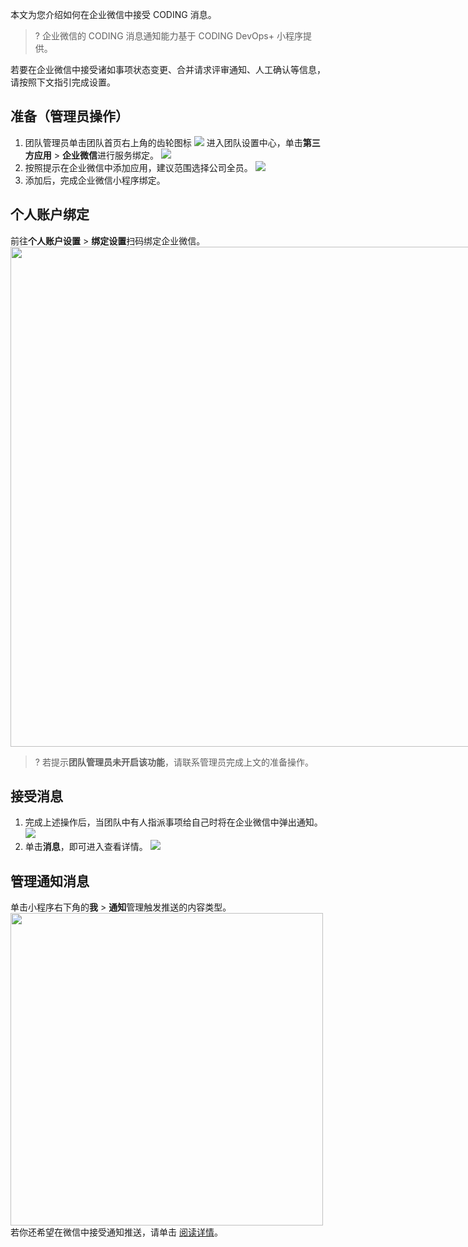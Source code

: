 本文为您介绍如何在企业微信中接受 CODING 消息。
>? 企业微信的 CODING 消息通知能力基于 CODING DevOps+ 小程序提供。

若要在企业微信中接受诸如事项状态变更、合并请求评审通知、人工确认等信息，请按照下文指引完成设置。

## 准备（管理员操作）[](id:one)
1. 团队管理员单击团队首页右上角的齿轮图标 <img src ="https://help-assets.codehub.cn/enterprise/20210928153255.png" style ="margin:0"> 进入团队设置中心，单击**第三方应用** > **企业微信**进行服务绑定。
![](https://qcloudimg.tencent-cloud.cn/raw/8534191b127673b2785837c16c48ac04.png)
2. 按照提示在企业微信中添加应用，建议范围选择公司全员。
![](https://qcloudimg.tencent-cloud.cn/raw/a95faa0c037ede489ea7ac2725977f69.png)
3. 添加后，完成企业微信小程序绑定。

## 个人账户绑定[](id:two)
前往**个人账户设置** > **绑定设置**扫码绑定企业微信。
<img style="width:800px; max-width: inherit;" src="https://qcloudimg.tencent-cloud.cn/raw/a1188b729972949a91c18a6ba5e8ec1f.png" />
>? 若提示**团队管理员未开启该功能**，请联系管理员完成上文的准备操作。

## 接受消息[](id:three)
1. 完成上述操作后，当团队中有人指派事项给自己时将在企业微信中弹出通知。
![](https://qcloudimg.tencent-cloud.cn/raw/c60210da1835be101241b9b9f060f8d9.png)
2. 单击**消息**，即可进入查看详情。
![](https://qcloudimg.tencent-cloud.cn/raw/b35e834e6d634beed117134b1039c6c6.png)

## 管理通知消息[](id:four)
单击小程序右下角的**我** > **通知**管理触发推送的内容类型。
<img style="width:500px; max-width: inherit;" src="https://qcloudimg.tencent-cloud.cn/raw/0ab4f4c1e795d7b3f2747c4c026353ca.png" />
若你还希望在微信中接受通知推送，请单击 [阅读详情](/docs/admin/message/third-party/wechat.html)。
